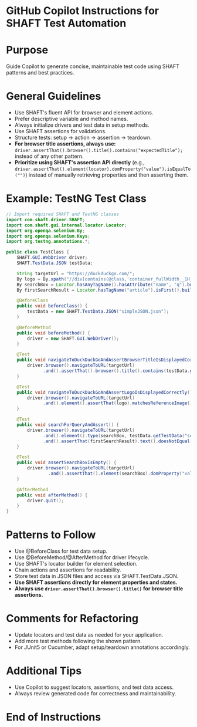 # GitHub Copilot Instructions for SHAFT Test Automation

# Purpose
Guide Copilot to generate concise, maintainable test code using SHAFT patterns and best practices.

# General Guidelines
- Use SHAFT's fluent API for browser and element actions.
- Prefer descriptive variable and method names.
- Always initialize drivers and test data in setup methods.
- Use SHAFT assertions for validations.
- Structure tests: setup → action → assertion → teardown.
- **For browser title assertions, always use:**
  `driver.assertThat().browser().title().contains("expectedTitle");`
  instead of any other pattern.
- **Prioritize using SHAFT's assertion API directly** (e.g., `driver.assertThat().element(locator).domProperty("value").isEqualTo("")`) instead of manually retrieving properties and then asserting them.

# Example: TestNG Test Class

```java
// Import required SHAFT and TestNG classes
import com.shaft.driver.SHAFT;
import com.shaft.gui.internal.locator.Locator;
import org.openqa.selenium.By;
import org.openqa.selenium.Keys;
import org.testng.annotations.*;

public class TestClass {
    SHAFT.GUI.WebDriver driver;
    SHAFT.TestData.JSON testData;

    String targetUrl = "https://duckduckgo.com/";
    By logo = By.xpath("//div[contains(@class,'container_fullWidth__1H_L8')]//img");
    By searchBox = Locator.hasAnyTagName().hasAttribute("name", "q").build();
    By firstSearchResult = Locator.hasTagName("article").isFirst().build();

    @BeforeClass
    public void beforeClass() {
        testData = new SHAFT.TestData.JSON("simpleJSON.json");
    }

    @BeforeMethod
    public void beforeMethod() {
        driver = new SHAFT.GUI.WebDriver();
    }

    @Test
    public void navigateToDuckDuckGoAndAssertBrowserTitleIsDisplayedCorrectly() {
        driver.browser().navigateToURL(targetUrl)
              .and().assertThat().browser().title().contains(testData.getTestData("expectedTitle"));
    }

    @Test
    public void navigateToDuckDuckGoAndAssertLogoIsDisplayedCorrectly() {
        driver.browser().navigateToURL(targetUrl)
              .and().element().assertThat(logo).matchesReferenceImage();
    }

    @Test
    public void searchForQueryAndAssert() {
        driver.browser().navigateToURL(targetUrl)
              .and().element().type(searchBox, testData.getTestData("searchQuery") + Keys.ENTER)
              .and().assertThat(firstSearchResult).text().doesNotEqual(testData.getTestData("unexpectedInFirstResult"));
    }

    @Test
    public void assertSearchBoxIsEmpty() {
        driver.browser().navigateToURL(targetUrl)
                .and().assertThat().element(searchBox).domProperty("value").isEqualTo("");
    }

    @AfterMethod
    public void afterMethod() {
        driver.quit();
    }
}
```

# Patterns to Follow
- Use @BeforeClass for test data setup.
- Use @BeforeMethod/@AfterMethod for driver lifecycle.
- Use SHAFT's locator builder for element selection.
- Chain actions and assertions for readability.
- Store test data in JSON files and access via SHAFT.TestData.JSON.
- **Use SHAFT assertions directly for element properties and states.**
- **Always use `driver.assertThat().browser().title()` for browser title assertions.**

# Comments for Refactoring
- Update locators and test data as needed for your application.
- Add more test methods following the shown pattern.
- For JUnit5 or Cucumber, adapt setup/teardown annotations accordingly.

# Additional Tips
- Use Copilot to suggest locators, assertions, and test data access.
- Always review generated code for correctness and maintainability.

# End of Instructions
